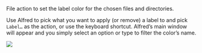 File action to set the label color for the chosen files and directories.

Use Alfred to pick what you want to apply (or remove) a label to and pick `Label…` as the action, or use the keyboard shortcut. Alfred’s main window will appear and you simply select an option or type to filter the color’s name.

![](https://i.imgur.com/RLIHwQ0.png)
